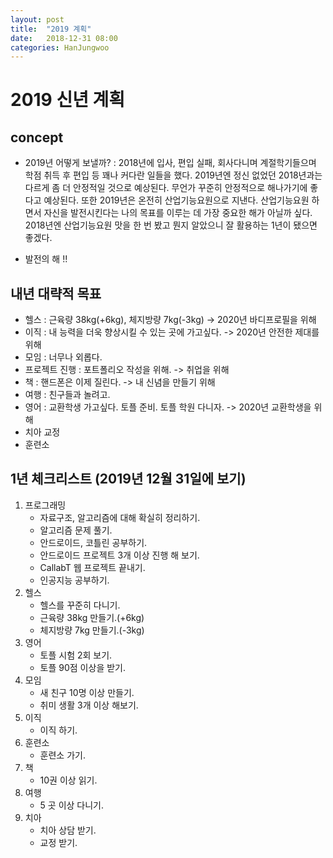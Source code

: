 ```yaml
---
layout: post
title:  "2019 계획"
date:   2018-12-31 08:00
categories: HanJungwoo
---
```

# 2019 신년 계획

## concept

* 2019년 어떻게 보낼까? : 2018년에 입사, 편입 실패, 회사다니며 계절학기들으며 학점 취득 후 편입 등 꽤나 커다란 일들을 했다. 2019년엔 정신 없었던 2018년과는 다르게 좀 더 안정적일 것으로 예상된다. 무언가 꾸준히 안정적으로 해나가기에 좋다고 예상된다. 또한 2019년은 온전히 산업기능요원으로 지낸다. 산업기능요원 하면서 자신을 발전시킨다는 나의 목표를 이루는 데 가장 중요한 해가 아닐까 싶다. 2018년엔 산업기능요원 맛을 한 번 봤고 뭔지 알았으니 잘 활용하는 1년이 됐으면 좋겠다.

* 발전의 해 !!

## 내년 대략적 목표

* 헬스 : 근육량 38kg(+6kg), 체지방량 7kg(-3kg) -> 2020년 바디프로필을 위해
* 이직 : 내 능력을 더욱 향상시킬 수 있는 곳에 가고싶다. -> 2020년 안전한 제대를 위해 
* 모임 : 너무나 외롭다.
* 프로젝트 진행 : 포트폴리오 작성을 위해. -> 취업을 위해
* 책 : 핸드폰은 이제 질린다. -> 내 신념을 만들기 위해
* 여행 : 친구들과 놀려고.
* 영어 : 교환학생 가고싶다. 토플 준비. 토플 학원 다니자. -> 2020년 교환학생을 위해
* 치아 교정
* 훈련소

## 1년 체크리스트 (2019년 12월 31일에 보기)

1. 프로그래밍
    * 자료구조, 알고리즘에 대해 확실히 정리하기.
    * 알고리즘 문제 풀기.
    * 안드로이드, 코틀린 공부하기.
    * 안드로이드 프로젝트 3개 이상 진행 해 보기.
    * CallabT 웹 프로젝트 끝내기.
    * 인공지능 공부하기.
2. 헬스
    * 헬스를 꾸준히 다니기.
    * 근육량 38kg 만들기.(+6kg)
    * 체지방량 7kg 만들기.(-3kg)
3. 영어
    * 토플 시험 2회 보기.
    * 토플 90점 이상을 받기.
4. 모임
    * 새 친구 10명 이상 만들기.
    * 취미 생활 3개 이상 해보기.
5. 이직
    * 이직 하기.
6. 훈련소
    * 훈련소 가기.
7. 책
    * 10권 이상 읽기.
8. 여행
    * 5 곳 이상 다니기.
9. 치아
    * 치아 상담 받기.
    * 교정 받기.